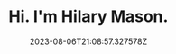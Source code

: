 ---
title: "Hi. I'm Hilary Mason."
category: "IndieWeb & Personal Blogs"
site_url: https://hilarymason.com
feed_url: https://hilarymason.com/feed/
date: 2023-08-06T21:08:57.327578Z
domain: hilarymason.com

---